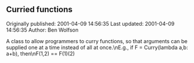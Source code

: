 ## Curried functions

Originally published: 2001-04-09 14:56:35
Last updated: 2001-04-09 14:56:35
Author: Ben Wolfson

A class to allow programmers to curry functions, so that arguments can be supplied one at a time instead of all at once.\nE.g., if F = Curry(lambda a,b: a+b), then\nF(1,2) == F(1)(2)